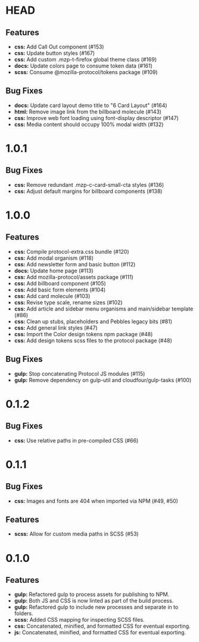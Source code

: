 # HEAD

## Features

* **css:** Add Call Out component (#153)
* **css:** Update button styles (#167)
* **css:** Add custom .mzp-t-firefox global theme class (#169)
* **docs:** Update colors page to consume token data (#161)
* **scss:** Consume @mozilla-protocol/tokens package (#109)

## Bug Fixes

* **docs:** Update card layout demo title to "6 Card Layout" (#164)
* **html:** Remove image link from the billboard molecule (#143)
* **css:** Improve web font loading using font-display descriptor (#147)
* **css:** Media content should occupy 100% modal width (#132)

# 1.0.1

## Bug Fixes

* **css:** Remove redundant .mzp-c-card-small-cta styles (#136)
* **css:** Adjust default margins for billboard components (#138)

# 1.0.0

## Features

* **css:** Compile protocol-extra.css bundle (#120)
* **css:** Add modal organism (#118)
* **css:** Add newsletter form and basic button (#112)
* **docs:** Update home page (#113)
* **css:** Add mozilla-protocol/assets package (#111)
* **css:** Add billboard component (#105)
* **css:** Add basic form elements (#104)
* **css:** Add card molecule (#103)
* **css:** Revise type scale, rename sizes (#102)
* **css:** Add article and sidebar menu organisms and main/sidebar template (#86)
* **css:** Clean up stubs, placeholders and Pebbles legacy bits (#81)
* **css:** Add general link styles (#47)
* **css:** Import the Color design tokens npm package (#48)
* **css:** Add design tokens scss files to the protocol package (#48)

## Bug Fixes

* **gulp:** Stop concatenating Protocol JS modules (#115)
* **gulp:** Remove dependency on gulp-util and cloudfour/gulp-tasks (#100)

# 0.1.2

## Bug Fixes

* **css:** Use relative paths in pre-compiled CSS (#66)

# 0.1.1

## Bug Fixes

* **css:** Images and fonts are 404 when imported via NPM (#49, #50)

## Features

* **scss:** Allow for custom media paths in SCSS (#53)

# 0.1.0

## Features

* **gulp:** Refactored gulp to process assets for publishing to NPM.
* **gulp:** Both JS and CSS is now linted as part of the build process.
* **gulp:** Refactored gulp to include new processes and separate in to folders.
* **scss:** Added CSS mapping for inspecting SCSS files.
* **css:** Concatenated, minified, and formatted CSS for eventual exporting.
* **js:** Concatenated, minified, and formatted CSS for eventual exporting.
